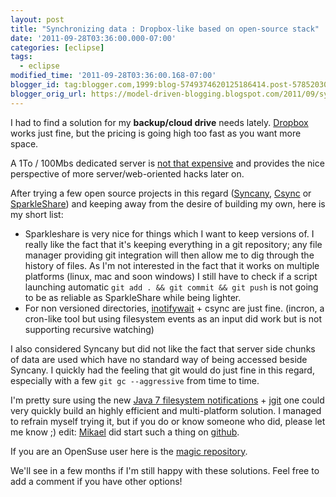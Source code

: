 ```yaml
---
layout: post
title: "Synchronizing data : Dropbox-like based on open-source stack"
date: '2011-09-28T03:36:00.000-07:00'
categories: [eclipse]
tags:
  - eclipse
modified_time: '2011-09-28T03:36:00.168-07:00'
blogger_id: tag:blogger.com,1999:blog-5749374620125186414.post-5785203010688962162
blogger_orig_url: https://model-driven-blogging.blogspot.com/2011/09/synchronizing-data-dropbox-like-based.html
---
```


I had to find a solution for my **backup/cloud drive** needs lately. [Dropbox](https://www.dropbox.com/pricing) works just fine, but the pricing is going high too fast as you want more space.

A 1To / 100Mbs dedicated server is [not that expensive](https://www.kimsufi.com/) and provides the nice perspective of more server/web-oriented hacks later on.

After trying a few open source projects in this regard ([Syncany](https://www.syncany.org/), [Csync](https://www.csync.org/) or [SparkleShare](https://sparkleshare.org/)) and keeping away from the desire of building my own, here is my short list:

- Sparkleshare is very nice for things which I want to keep versions of. I really like the fact that it's keeping everything in a git repository; any file manager providing git integration will then allow me to dig through the history of files. As I'm not interested in the fact that it works on multiple platforms (linux, mac and soon windows) I still have to check if a script launching automatic `git add . && git commit && git push` is not going to be as reliable as SparkleShare while being lighter.
- For non versioned directories, [inotifywait](https://linux.die.net/man/1/inotifywait) + csync are just fine. (incron, a cron-like tool but using filesystem events as an input did work but is not supporting recursive watching)

I also considered Syncany but did not like the fact that server side chunks of data are used which have no standard way of being accessed beside Syncany. I quickly had the feeling that git would do just fine in this regard, especially with a few `git gc --aggressive` from time to time.

I'm pretty sure using the new [Java 7 filesystem notifications](https://thecodersbreakfast.net/index.php?post/2011/05/18/Filesystem-notifications-with-Java-7) + [jgit](https://eclipse.org/jgit/) one could very quickly build an highly efficient and multi-platform solution. I managed to refrain myself trying it, but if you do or know someone who did, please let me know ;) edit: [Mikael](https://github.com/mbarbero) did start such a thing on [github](https://github.com/mbarbero/backgitup).

If you are an OpenSuse user here is the [magic repository](https://download.opensuse.org/repositories/network:/synchronization:/files/openSUSE_11.4/).

We'll see in a few months if I'm still happy with these solutions. Feel free to add a comment if you have other options!

